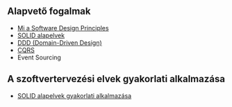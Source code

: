 ## Alapvető fogalmak

- [Mi a Software Design Principles](Software%20Design%20Principles%20(Szoftvertervezési%20elvek)/Mi%20a%20Software%20Design%20Principles.md)
- [SOLID alapelvek](Software%20Design%20Principles%20(Szoftvertervezési%20elvek)/SOLID%20alapelvek.md)
- [DDD (Domain-Driven Design)](Software%20Design%20Principles%20(Szoftvertervezési%20elvek)/DDD%20(Domain-Driven%20Design).md)
- [CQRS](Software%20Design%20Principles%20(Szoftvertervezési%20elvek)/CQRS.md)
- Event Sourcing

## A szoftvertervezési elvek gyakorlati alkalmazása

- [SOLID alapelvek gyakorlati alkalmazása](Software%20Design%20Principles%20(Szoftvertervezési%20elvek)/SOLID%20alapelvek%20gyakorlati%20alkalmazása.md)